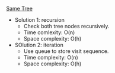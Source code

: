 [Same Tree](https://leetcode.com/problems/same-tree/)  

- Solution 1: recursion
    - Check both tree nodes recursively.
    - Time comlexity: O(n)
    - Space complexity: O(h)
- SOlution 2: iteration
    - Use queue to store visit sequence.
    - Time complexity: O(n)
    - Space complexity: O(h)